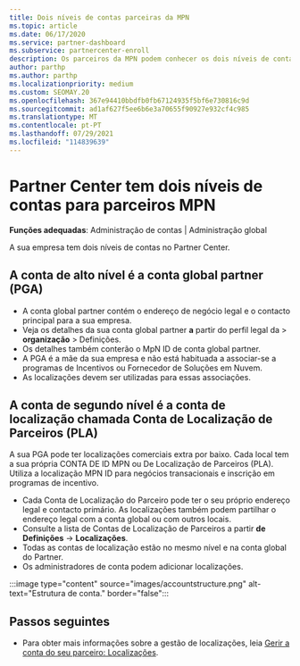 ```yaml
---
title: Dois níveis de contas parceiras da MPN
ms.topic: article
ms.date: 06/17/2020
ms.service: partner-dashboard
ms.subservice: partnercenter-enroll
description: Os parceiros da MPN podem conhecer os dois níveis de contas no Partner Center, na Conta Global de Parceiros (PGA) e na Conta de Localização de Parceiros (PLA).
author: parthp
ms.author: parthp
ms.localizationpriority: medium
ms.custom: SEOMAY.20
ms.openlocfilehash: 367e94410bbdfb0fb67124935f5bf6e730816c9d
ms.sourcegitcommit: ad1af627f5ee6b6e3a70655f90927e932cf4c985
ms.translationtype: MT
ms.contentlocale: pt-PT
ms.lasthandoff: 07/29/2021
ms.locfileid: "114839639"
---
```

# <a name="partner-center-has-two-levels-of-accounts-for-mpn-partners"></a>Partner Center tem dois níveis de contas para parceiros MPN

**Funções adequadas**: Administração de contas | Administração global

A sua empresa tem dois níveis de contas no Partner Center.

## <a name="the-top-level-account-is-the-partner-global-account-pga"></a>A conta de alto nível é a conta global partner (PGA)

- A conta global partner contém o endereço de negócio legal e o contacto principal para a sua empresa. 
- Veja os detalhes da sua conta global partner **a** partir do perfil legal da  >  **organização**  >  Definições.
- Os detalhes também conterão o MpN ID de conta global partner. 
- A PGA é a mãe da sua empresa e não está habituada a associar-se a programas de Incentivos ou Fornecedor de Soluções em Nuvem. 
- As localizações devem ser utilizadas para essas associações.

## <a name="the-second-level-account-is-the-location-account-called-partner-location-account-pla"></a>A conta de segundo nível é a conta de localização chamada Conta de Localização de Parceiros (PLA)

A sua PGA pode ter localizações comerciais extra por baixo. Cada local tem a sua própria CONTA DE ID MPN ou De Localização de Parceiros (PLA). Utiliza a localização MPN ID para negócios transacionais e inscrição em programas de incentivo.

- Cada Conta de Localização do Parceiro pode ter o seu próprio endereço legal e contacto primário. As localizações também podem partilhar o endereço legal com a conta global ou com outros locais.
- Consulte a lista de Contas de Localização de Parceiros a partir **de Definições**  ->  **Localizações**.
- Todas as contas de localização estão no mesmo nível e na conta global do Partner.
- Os administradores de conta podem adicionar localizações.

:::image type="content" source="images/accountstructure.png" alt-text="Estrutura de conta." border="false":::

## <a name="next-steps"></a>Passos seguintes

- Para obter mais informações sobre a gestão de localizações, leia [Gerir a conta do seu parceiro: Localizações](manage-locations.md).
